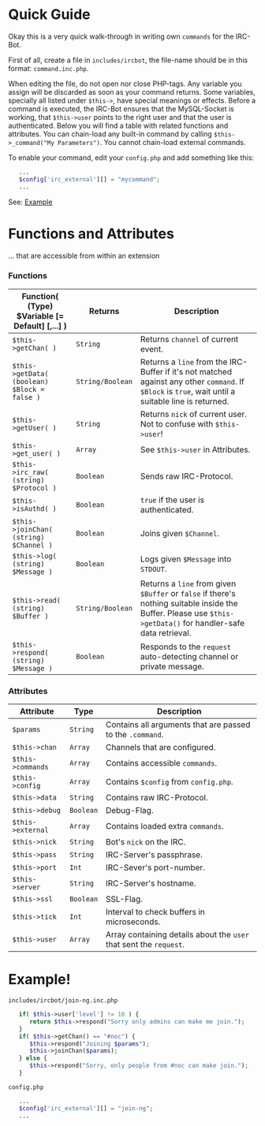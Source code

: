 # Quick Guide

Okay this is a very quick walk-through in writing own `commands` for the IRC-Bot.

First of all, create a file in `includes/ircbot`, the file-name should be in this format: `command.inc.php`.

When editing the file, do not open nor close PHP-tags.
Any variable you assign will be discarded as soon as your command returns.
Some variables, specially all listed under `$this->`, have special meanings or effects.
Before a command is executed, the IRC-Bot ensures that the MySQL-Socket is working, that `$this->user` points to the right user and that the user is authenticated.
Below you will find a table with related functions and attributes.
You can chain-load any built-in command by calling `$this->_command("My Parameters")`.
You cannot chain-load external commands.

To enable your command, edit your `config.php` and add something like this:
```php
   ...
   $config['irc_external'][] = "mycommand";
   ...
```

See: [Example](#example)

# Functions and Attributes
... that are accessible from within an extension

### <a name="glob.func">Functions</a>

Function( (Type) $Variable [= Default] [,...] ) | Returns | Description
--- | --- | ---
`$this->getChan( )` | `String` | Returns `channel` of current event.
`$this->getData( (boolean) $Block = false )` | `String/Boolean` | Returns a `line` from the IRC-Buffer if it's not matched against any other `command`. If `$Block` is `true`, wait until a suitable line is returned.
`$this->getUser( )` | `String` | Returns `nick` of current user. Not to confuse with `$this->user`!
`$this->get_user( )` | `Array` | See `$this->user` in Attributes.
`$this->irc_raw( (string) $Protocol )` | `Boolean` | Sends raw IRC-Protocol.
`$this->isAuthd( )` | `Boolean` | `true` if the user is authenticated.
`$this->joinChan( (string) $Channel )` | `Boolean` | Joins given `$Channel`.
`$this->log( (string) $Message )` | `Boolean` | Logs given `$Message` into `STDOUT`.
`$this->read( (string) $Buffer )` | `String/Boolean` | Returns a `line` from given `$Buffer` or `false` if there's nothing suitable inside the Buffer. Please use `$this->getData()` for handler-safe data retrieval.
`$this->respond( (string) $Message )` | `Boolean` | Responds to the `request` auto-detecting channel or private message.

### <a name="glob.attr">Attributes</a>
Attribute | Type | Description
--- | --- | ---
`$params` | `String` | Contains all arguments that are passed to the `.command`.
`$this->chan` | `Array` | Channels that are configured.
`$this->commands` | `Array` | Contains accessible `commands`.
`$this->config` | `Array` | Contains `$config` from `config.php`.
`$this->data` | `String` | Contains raw IRC-Protocol.
`$this->debug` | `Boolean` | Debug-Flag.
`$this->external` | `Array` | Contains loaded extra `commands`.
`$this->nick` | `String` | Bot's `nick` on the IRC.
`$this->pass` | `String` | IRC-Server's passphrase.
`$this->port` | `Int` | IRC-Sever's port-number.
`$this->server` | `String` | IRC-Server's hostname.
`$this->ssl` | `Boolean` | SSL-Flag.
`$this->tick` | `Int` | Interval to check buffers in microseconds.
`$this->user` | `Array` | Array containing details about the `user` that sent the `request`.

# <a name="example">Example!</a>

`includes/ircbot/join-ng.inc.php`
```php
   if( $this->user['level'] != 10 ) {
      return $this->respond("Sorry only admins can make me join.");
   }
   if( $this->getChan() == "#noc") {
      $this->respond("Joining $params");
      $this->joinChan($params);
   } else {
      $this->respond("Sorry, only people from #noc can make join.");
   }
```

`config.php`
```php
   ...
   $config['irc_external'][] = "join-ng";
   ...
```